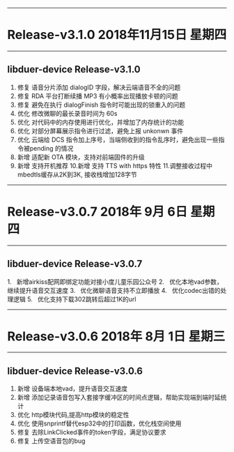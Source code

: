 -----------------------------------------------------------
# Release-v3.1.0   2018年11月15日 星期四
-----------------------------------------------------------

## libduer-device Release-v3.1.0
1. 修复 语音分片添加 dialogID 字段，解决云端语音不全的问题
2. 修复 RDA 平台打断续播 MP3 有小概率出现播放卡顿的问题
3. 修复 避免在执行 dialogFinish 指令时可能出现的锁重入的问题
4. 优化 修改微聊的最长录音时间为 60s
5. 优化   对代码中的内存使用进行优化，并增加了内存统计的功能
6. 优化 对部分屏幕展示指令进行过滤，避免上报 unkonwn 事件
7. 优化 云端给 DCS 指令加上序号，当端侧收到的指令乱序时，避免出现一些指令被pending 的情况
8. 新增 适配新 OTA 模块，支持对前端固件的升级
9. 新增 支持开机推荐
10.新增 支持 TTS with https 特性
11.调整接收过程中mbedtls缓存从2K到3K, 接收栈增加128字节

-----------------------------------------------------------
# Release-v3.0.7   2018年 9月 6日 星期四
-----------------------------------------------------------

## libduer-device Release-v3.0.7
1.   新增airkiss配网即绑定功能对接小度儿童乐园公众号
2.   优化本地vad参数，继续提升语音交互速度
3.   优化微聊语音支持不立即播放
4.   优化codec出错的处理逻辑
5.   优化支持下载302跳转后超过1K的url

-----------------------------------------------------------
# Release-v3.0.6   2018年 8月 1日 星期三
-----------------------------------------------------------

## libduer-device Release-v3.0.6
1. 新增 设备端本地vad，提升语音交互速度
2. 新增 添加记录语音包写入套接字缓冲区的时间点逻辑，帮助实现端到端时延统计
3. 优化 http模块代码,提高http模块的稳定性
4. 优化 使用snprintf替代esp32中的打印函数，优化栈空间使用
5. 修复 去除LinkClicked事件的token字段，满足协议要求
6. 修复 上传空语音包的bug
